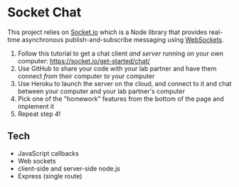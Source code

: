 # Socket Chat

This project relies on [Socket.io](https://socket.io/) which is a Node library that provides real-time asynchronous publish-and-subscribe messaging using [WebSockets](https://developer.mozilla.org/en-US/docs/Web/API/WebSockets_API). 

1. Follow this tutorial to get a chat client *and server* running on your own computer: <https://socket.io/get-started/chat/>
2. Use GitHub to share your code with your lab partner and have them connect *from* their computer *to* your computer
3. Use Heroku to launch the server on the cloud, and connect to it and chat between your computer and your lab partner's computer
4. Pick one of the "homework" features from the bottom of the page and implement it
5. Repeat step 4!

## Tech

* JavaScript callbacks
* Web sockets
* client-side and server-side node.js
* Express (single route)

